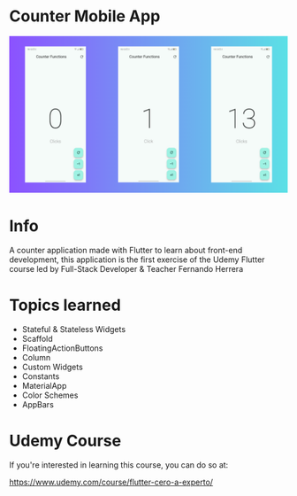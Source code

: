# Counter Mobile App

![App Screenshot](Final_Counter_Mobile_App_Screenshot.png)

# Info
A counter application made with Flutter to learn about front-end development, this application is the first exercise of the Udemy Flutter course led by Full-Stack Developer & Teacher Fernando Herrera

# Topics learned
- Stateful & Stateless Widgets
- Scaffold
- FloatingActionButtons
- Column
- Custom Widgets
- Constants
- MaterialApp
- Color Schemes
- AppBars

# Udemy Course
If you're interested in learning this course, you can do so at:

https://www.udemy.com/course/flutter-cero-a-experto/

